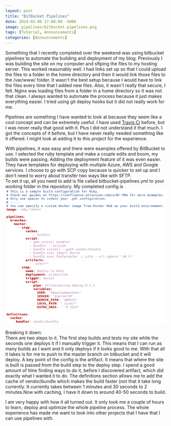 ```yaml
---
layout: post
title: "BitBucket Pipelines"
date: 2019-03-06 17:00:00 -5000
image: pipelines/bitbucket-pipelines.png
tags: [Tutorial, Announcements]
categories: [Announcements]
---
```

Something that I recently completed over the weekend was using bitbucket pipelines to automate the building and deployment of my blog. Previously I was building the site on my computer and sftping the files to my hosting server. This worked reasonably well. I had links set up so that I could upload the files to a folder in the home directory and then it would link those files to the /var/www/ folder. It wasn't the best setup because I would have to link the files every time that I added new files. Also, it wasn't really that secure, I felt. Nginx was loading files from a folder in a home directory so it was not that clean. I always wanted to automate the process because it just makes everything easier. I tried using git deploy hooks but it did not really work for me.  
  
Pipelines are something I have wanted to look at because they seem like a cool concept and can be extremely useful. I have used [Travis Ci](https://travis-ci.org/) before, but I was never really that good with it. Plus I did not understand it that much. I got the concepts of it before, but I have never really needed something like it offered. I might look at adding it to this project for the experience.  
  
With pipelines, it was easy and there were examples offered by BitBucket to use. I selected the ruby template and make a couple edits and boom, my builds were passing. Adding the deployment feature of it was even easier. They have templates for deploying with multiple Azure, AWS and Google services. I choose to go with SCP copy because is quicker to set up and I don't need to worry about transfer two ways like with SFTP.  
To set it up, all you need to add is file called bitbucket-pipelines.yml to your working folder in the repository. My completed config is
![Pipeline Config File](/img/pipelines/configfile.png)  
  
Breaking it down:  
There are two steps to it. The first step builds and tests my site while the seconds one deploys it if I manually trigger it. This means that I can run as many builds as I want and it only deploys if it looks good to me. With that all it takes is for me to push to the master branch on bitbucket and it will deploy. A key point of the config is the artifact. It means that where the site is built is passed from the build step to the deploy step. I spend a good amount of time finding ways to do it, before I discovered artifact, which did exactly what I wanted it to do. The definitions section allows me to add the cache of vendor/bundle which makes the build faster (not that it take long currently. It currently takes between 1 minutes and 30 seconds to 2 minutes.Now with caching, I have it down to around 40-50 seconds to build.  

I am very happy with how it all turned out. It only took me a couple of hours to learn, deploy and optimize the whole pipeline process. The whole experience has made me want to look into other projects that I have that I can use pipelines with.  
